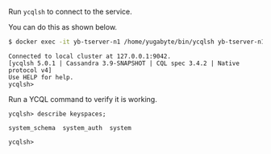 
Run `ycqlsh` to connect to the service.

You can do this as shown below.

```sh
$ docker exec -it yb-tserver-n1 /home/yugabyte/bin/ycqlsh yb-tserver-n1
```

```output
Connected to local cluster at 127.0.0.1:9042.
[ycqlsh 5.0.1 | Cassandra 3.9-SNAPSHOT | CQL spec 3.4.2 | Native protocol v4]
Use HELP for help.
ycqlsh>
```

Run a YCQL command to verify it is working.

```cql
ycqlsh> describe keyspaces;
```

```output
system_schema  system_auth  system

ycqlsh>
```
